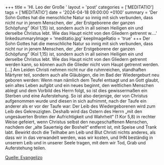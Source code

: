 +++
title = 'Hl. Leo der Große  '
layout = 'post'
categories = ['MEDITATIO']
tags = ['MEDITATIO']
date = '2024-04-18 09:00:00 +0100'
summary = 'Der Sohn Gottes hat die menschliche Natur so innig mit sich verbunden, dass nicht nur in jenem Menschen, der „der Erstgeborene der ganzen Schöpfung“ (Kol 1,15) ist, sondern auch in all seinen Heiligen ein und derselbe Christus lebt. Wie das Haupt nicht von den Gliedern getrennt w....'
linkedsummaryImage = 'meditatio.jpg'
keepImageRatio = 'true'
+++
Der Sohn Gottes hat die menschliche Natur so innig mit sich verbunden, dass nicht nur in jenem Menschen, der „der Erstgeborene der ganzen Schöpfung“ (Kol 1,15) ist, sondern auch in all seinen Heiligen ein und derselbe Christus lebt. Wie das Haupt nicht von den Gliedern getrennt werden kann, so können auch die Glieder nicht vom Haupt getrennt werden.<!--more--> […]
Am Leiden Christi nehmen nicht nur die ruhmreichen, standhaften Märtyrer teil, sondern auch alle Gläubigen, die im Bad der Wiedergeburt neu geboren werden: Wenn man nämlich dem Teufel entsagt und an Gott glaubt, sein altes Leben aufgibt und ein neues beginnt, den weltlichen Menschen ablegt und dem Vorbild des Herrn folgt, so ist dies gewissermaßen ein Sterben und eine Auferstehung. So ist also derjenige, der von Christus aufgenommen wurde und diesen in sich aufnimmt, nach der Taufe ein anderer als er vor der Taufe war: Der Leib des Wiedergeborenen wird zum Leib des Gekreuzigten.
Deshalb wird das Ostern des Herrn „mit den ungesäuerten Broten der Aufrichtigkeit und Wahrheit“ (1 Kor 5,8) in rechter Weise gefeiert, wenn Christus selbst den neugeschaffenen Menschen, nachdem der „alte Sauerteig der Bosheit“ entfernt ist, mit Speise und Trank labt. Bewirkt doch die Teilhabe am Leib und Blut Christi nichts anderes, als dass wir in das verwandelt werden, was wir kosten, und IHN beständig in unserem Leib und in unserer Seele tragen, mit dem wir Tod, Grab und Auferstehung teilen.


[Quelle: Evangelizo](https://evangeliumtagfuertag.org/DE/gospel)

